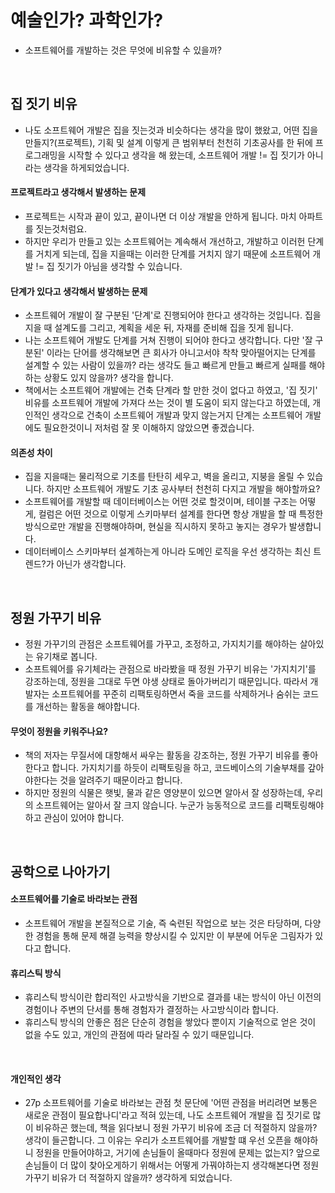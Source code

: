 # 예술인가? 과학인가?

- 소프트웨어를 개발하는 것은 무엇에 비유할 수 있을까?

<br>

## 집 짓기 비유

- 나도 소프트웨어 개발은 집을 짓는것과 비슷하다는 생각을 많이 했왔고, 어떤 집을 만들지?(프로젝트), 기획 및 설계 이렇게 큰 범위부터 천천히 기초공사를 한 뒤에 프로그래밍을 시작할 수 있다고 생각을 해 왔는데, 소프트웨어 개발 != 집 짓기가 아니라는 생각을 하게되었습니다.

#### 프로젝트라고 생각해서 발생하는 문제

- 프로젝트는 시작과 끝이 있고, 끝이나면 더 이상 개발을 안하게 됩니다. 마치 아파트를 짓는것처럼요.
- 하지만 우리가 만들고 있는 소프트웨어는 계속해서 개선하고, 개발하고 이러헌 단계를 거치게 되는데, 집을 지을때는 이러한 단계를 거치지 않기 때문에 소프트웨어 개발 != 집 짓기가 아님을 생각할 수 있습니다.

#### 단계가 있다고 생각해서 발생하는 문제

- 소프트웨어 개발이 잘 구분된 '단계'로 진행되어야 한다고 생각하는 것입니다. 집을 지을 때 설계도를 그리고, 계획을 세운 뒤, 자재를 준비해 집을 짓게 됩니다.
- 나는 소프트웨어 개발도 단계를 거쳐 진행이 되어야 한다고 생각합니다. 다만 '잘 구분된' 이라는 단어를 생각해보면 큰 회사가 아니고서야 착착 맞아떨어지는 단계를 설계할 수 있는 사람이 있을까? 라는 생각도 들고 빠르게 만들고 빠르게 실패를 해야하는 상황도 있지 않을까? 생각을 합니다.
- 책에서는 소프트웨어 개발에는 건축 단계라 할 만한 것이 없다고 하였고, '집 짓기' 비유를 소프트웨어 개발에 가져다 쓰는 것이 별 도움이 되지 않는다고 하였는데, 개인적인 생각으로 건축이 소프트웨어 개발과 맞지 않는거지 단계는 소프트웨어 개발에도 필요한것이니 저처럼 잘 못 이해하지 않았으면 좋겠습니다.

#### 의존성 차이

- 집을 지을때는 물리적으로 기초를 탄탄히 세우고, 벽을 올리고, 지붕을 올릴 수 있습니다. 하지만 소프트웨어 개발도 기초 공사부터 천천히 다지고 개발을 해야할까요?
- 소프트웨어를 개발할 때 데이터베이스는 어떤 것로 할것이며, 테이블 구조는 어떻게, 컬럼은 어떤 것으로 이렇게 스키마부터 설계를 한다면 항상 개발을 할 때 특정한 방식으로만 개발을 진행해야하며, 현실을 직시하지 못하고 놓지는 경우가 발생합니다.
- 데이터베이스 스키마부터 설계하는게 아니라 도메인 로직을 우선 생각하는 최신 트렌드?가 아닌가 생각합니다.

<br>

## 정원 가꾸기 비유

- 정원 가꾸기의 관점은 소프트웨어를 가꾸고, 조정하고, 가지치기를 해야하는 살아있는 유기채로 봅니다.
- 소프트웨어를 유기체라는 관점으로 바라봤을 때 정원 가꾸기 비유는 '가지치기'를 강조하는데, 정원을 그대로 두면 야생 상태로 돌아가버리기 때문입니다. 따라서 개발자는 소프트웨어를 꾸준히 리팩토링하면서 죽을 코드를 삭제하거나 숨쉬는 코드를 개선하는 활동을 해야합니다.

#### 무엇이 정원을 키워주나요?

- 책의 저자는 무질서에 대항해서 싸우는 활동을 강조하는, 정원 가꾸기 비유를 좋아한다고 합니다. 가지치기를 하듯이 리팩토링을 하고, 코드베이스의 기술부채를 갚아야한다는 것을 알려주기 때문이라고 합니다.
- 하지만 정원의 식물은 햇빛, 물과 같은 영양분이 있으면 알아서 잘 성장하는데, 우리의 소프트웨어는 알아서 잘 크지 않습니다. 누군가 능동적으로 코드를 리팩토링해야하고 관심이 있어야 합니다.

<br>

## 공학으로 나아가기

#### 소프트웨어를 기술로 바라보는 관점

- 소프트웨어 개발을 본질적으로 기술, 즉 숙련된 작업으로 보는 것은 타당하며, 다양한 경험을 통해 문제 해결 능력을 향상시킬 수 있지만 이 부분에 어두운 그림자가 있다고 합니다.

#### 휴리스틱 방식

- 휴리스틱 방식이란 합리적인 사고방식을 기반으로 결과를 내는 방식이 아닌 이전의 경험이나 주변의 단서를 통해 경험자가 결정하는 사고방식이라 합니다.
- 휴리스틱 방식의 안좋은 점은 단순히 경험을 쌓았다 뿐이지 기술적으로 얻은 것이 없을 수도 있고, 개인의 관점에 따라 달라질 수 있기 때문입니다.

<br>

#### 개인적인 생각

- 27p 소프트웨어를 기술로 바라보는 관점 첫 문단에 '어떤 관점을 버리려면 보통은 새로운 관점이 필요합나디'라고 적혀 있는데, 
나도 소프트웨어 개발을 집 짓기로 많이 비유하곤 했는데, 책을 읽다보니 정원 가꾸기 비유에 조금 더 적절하지 않을까? 생각이 들곤합니다.
그 이유는 우리가 소프트웨어를 개발할 떄 우선 오픈을 해야하니 정원을 만들어야하고, 거기에 손님들이 올때마다 정원에 문제는 없는지? 앞으로 손님들이 더 많이 찾아오게하기 위해서는 어떻게 가꿔야하는지 생각해본다면 정원 가꾸기 비유가 더 적절하지 않을까? 생각하게 되었습니다.

